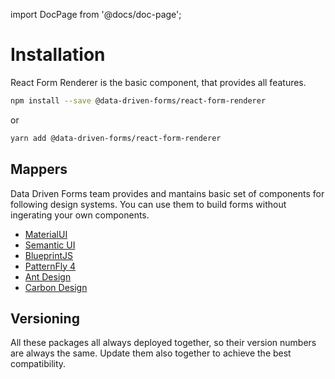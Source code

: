 import DocPage from '@docs/doc-page';

<DocPage>

# Installation

React Form Renderer is the basic component, that provides all features.

```bash
npm install --save @data-driven-forms/react-form-renderer
```
or
```bash
yarn add @data-driven-forms/react-form-renderer
```

## Mappers

Data Driven Forms team provides and mantains basic set of components for following design systems. You can use them to build forms without ingerating your own components.

- [MaterialUI](/mappers/mui-component-mapper)
- [Semantic UI](/mappers/suir-component-mapper)
- [BlueprintJS](/mappers/blueprint-component-mapper)
- [PatternFly 4](/mappers/pf4-component-mapper)
- [Ant Design](/mappers/ant-component-mapper)
- [Carbon Design](/mappers/carbon-component-mapper)

## Versioning

All these packages all always deployed together, so their version numbers are always the same. Update them also together to achieve the best compatibility.

</DocPage>
